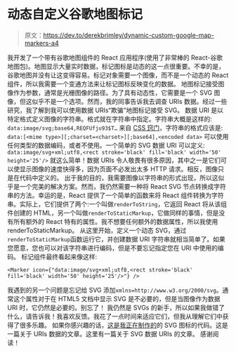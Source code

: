 # 动态自定义谷歌地图标记

> 原文：<https://dev.to/derekbrimley/dynamic-custom-google-map-markers-a4>

我开发了一个带有谷歌地图组件的 React 应用程序(使用了非常棒的 React-谷歌地图包)。地图显示大量实时数据，标记图标是动态的这一点很重要。不幸的是，谷歌地图并没有让这变得容易。标记对象需要一个图像，而不是一个动态的 React 组件，所以我需要一个变通方法来让标记图标反映变化的数据。
地图标记接受图像作为参数，通常是光栅图像的路径。为了具有动态性，它需要是一个 SVG 图像，但这似乎不是一个选项。然而，我的同事告诉我去调查 URIs 数据。经过一些研究，我了解到我可以使用数据 URIs“欺骗”地图标记接受 SVG。
数据 URI 是以特定格式定义图像的字符串。格式就在字符串中指定。字符串大概是这样的:
`data:image/svg;base64,REQFUfju93$T…`
来自 [CSS 窍门](https://css-tricks.com/data-uris/)，字符串的格式应该是:
`data:[<mime type>][;charset=<charset>][;base64],<encoded data>`
可以使用任何类型的数据编码，或者不使用。一个简单的 SVG 数据 URI 可以定义:
`data:image/svg+xml;utf8,<rect stroke='black' fill='black' width='50' height='25'/>`
就这么简单！数据 URIs 令人敬畏有很多原因，其中之一是它们可以使显示图像的速度快得多，因为页面不必发出太多 HTTP 请求。相反，图像只是在代码中定义的。
出于我的目的，我需要图像以字符串的形式出现，所以这似乎是一个完美的解决方案。然而，我仍然需要一种将 React SVG 节点转换成字符串的方法。幸运的是，React 提供了一个简单的函数来将 React 组件转换为字符串。实际上，它们提供了两个:一个叫做`renderToString`，它返回 React 将从该组件创建的 HTML，另一个叫做`renderToStaticMarkup`，它做同样的事情，但是没有所有额外的 React 特有的属性。我不想要任何额外的数据属性，所以我使用 renderToStaticMarkup。
从这里开始，定义一个动态 SVG，通过`renderToStaticMarkup`函数运行它，并创建数据 URI 字符串就相当简单了。如果您愿意，您也可以对该字符串进行编码，但是不要忘记指定您在 URI 中使用的编码。
标记组件最终看起来像这样:

`<Marker icon={"data:image/svg+xml;utf8,<rect stroke='black' fill='black' width='50' height='25'/>"} />`

我遇到的另一个问题是忘记给 SVG 添加`xmlns=http://www.w3.org/2000/svg`。通常这个属性对于在 HTML5 文档中显示 SVG 是不必要的，但是当图像作为数据 URI 时，它仍然是必要的。别忘了！
我仍然是 SVGs 的新手，所以如果我做错了什么，请告诉我！我喜欢反馈。我花了一点时间来适应它们，但我从理解它们中获得了很多乐趣。
如果你感兴趣的话，[这是我正在制作的](https://codepen.io/derekbrimley/pen/PJxwqP?editors=1000)的 SVG 图标的代码。这是一篇关于 URIs 数据的文章。这里有一篇关于 SVG 数据 URIs 的文章。
感谢阅读！
